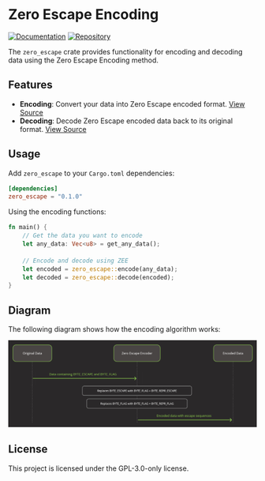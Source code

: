 # Zero Escape Encoding

[![Documentation](https://docs.rs/zero_escape/badge.svg)](https://docs.rs/zero_escape/latest/zero_escape/)
[![Repository](https://img.shields.io/badge/github-repo-blue.svg)](https://github.com/FssAy/zero_escape)

The `zero_escape` crate provides functionality for encoding and decoding data using the Zero Escape Encoding method.

## Features

- **Encoding**: Convert your data into Zero Escape encoded format. [View Source](https://github.com/FssAy/zero_escape/blob/master/src/core/encoding.rs)
- **Decoding**: Decode Zero Escape encoded data back to its original format. [View Source](https://github.com/FssAy/zero_escape/blob/master/src/core/decoding.rs)

## Usage

Add `zero_escape` to your `Cargo.toml` dependencies:

```toml
[dependencies]
zero_escape = "0.1.0"
```

Using the encoding functions:
```rust
fn main() {
    // Get the data you want to encode
    let any_data: Vec<u8> = get_any_data();
    
    // Encode and decode using ZEE
    let encoded = zero_escape::encode(any_data);
    let decoded = zero_escape::decode(encoded);
}
```

## Diagram
The following diagram shows how the encoding algorithm works:

<img src="https://raw.githubusercontent.com/FssAy/zero_escape/master/assets/diagram.jpg">

## License

This project is licensed under the GPL-3.0-only license.
